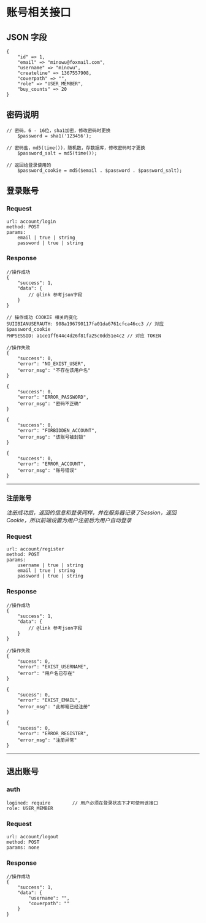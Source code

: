 # 账号相关接口

## JSON 字段

	{
		"id" => 1,
		"email" => "minowu@foxmail.com",
		"username" => "minowu",
		"createline" => 1367557908,
		"coverpath" => "",
		"role" => "USER_MEMBER",
		"buy_counts" => 20
	}

## 密码说明

	// 密码，6 - 16位，sha1加密，修改密码时更换
		$password = sha1('123456');

	// 密码盐，md5(time())，随机数，存数据库，修改密码时才更换
		$password_salt = md5(time());

	// 返回给登录使用的
		$password_cookie = md5($email . $password . $password_salt);

## 登录账号

### Request

	url: account/login
	method: POST
	params:
		email | true | string
		password | true | string

### Response

	//操作成功
	{
		"success": 1,
		"data": {
			// @link 参考json字段
		}
	}

	// 操作成功 COOKIE 相关的变化
	SUIIBIANUSERAUTH: 908a196790117fa01da6761cfca46cc3 // 对应 $password_cookie
	PHPSESSID: a1ce1ff644c4d26f81fa25c0dd51e4c2 // 对应 TOKEN

	//操作失败
	{
		"success": 0,
		"error": "NO_EXIST_USER",
		"error_msg": "不存在该用户名"
	}

	{
		"success": 0,
		"error": "ERROR_PASSWORD",
		"error_msg": "密码不正确"
	}

	{
		"success": 0,
		"error": "FORBIDDEN_ACCOUNT",
		"error_msg": "该账号被封锁"
	}

	{
		"success": 0,
		"error": "ERROR_ACCOUNT",
		"error_msg": "账号错误"
	}

---

### 注册账号

*注册成功后，返回的信息和登录同样，并在服务器记录了Session，返回Cookie，所以前端设置为用户注册后为用户自动登录*

### Request

	url: account/register
	method: POST
	params:
		username | true | string
		email | true | string
		password | true | string

### Response

	//操作成功
	{
		"success": 1,
		"data": {
			// @link 参考json字段
		}
	}

	//操作失败
	{
		"sucess": 0,
		"error": "EXIST_USERNAME",
		"error": "用户名已存在"
	}

	{
		"sucess": 0,
		"error": "EXIST_EMAIL",
		"error_msg": "此邮箱已经注册"
	}

	{
		"sucess": 0,
		"error": "ERROR_REGISTER",
		"error_msg": "注册异常"
	}

---

## 退出账号

### auth

	logined: require		// 用户必须在登录状态下才可使用该接口
	role: USER_MEMBER

### Request

	url: account/logout
	method: POST
	params: none

### Response

	//操作成功
	{
		"success": 1,
		"data": {
			"username": "",
			"coverpath": ""
		}
	}
